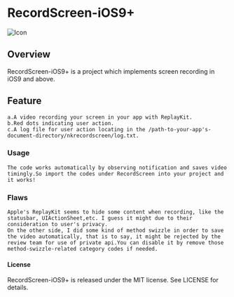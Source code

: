 # RecordScreen-iOS9+

![Icon](https://raw.githubusercontent.com/kangwang1988/RecordScreen-iOS9-/master/recordscreen.gif)

## Overview

RecordScreen-iOS9+ is a project which implements screen recording in iOS9 and above.
## Feature
	a.A video recording your screen in your app with ReplayKit.
	b.Red dots indicating user action.
	c.A log file for user action locating in the /path-to-your-app's-document-directory/nkrecordscreen/log.txt.

### Usage
	The code works automatically by observing notification and saves video timingly.So import the codes under RecordScreen into your project and it works!
### Flaws
	
	Apple's ReplayKit seems to hide some content when recording, like the statusbar, UIActionSheet,etc. I guess it might due to their consideration to user's privacy.
	On the other side, I did some kind of method swizzle in order to save the video automatically, that is to say, it might be rejected by the review team for use of private api.You can disable it by remove those method-swizzle-related category codes if needed.	
#### License
RecordScreen-iOS9+ is released under the MIT license. See LICENSE for details.
